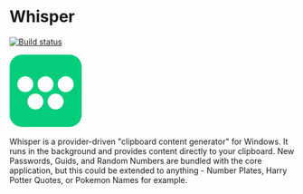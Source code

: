 Whisper
=======

[![Build status](https://ci.appveyor.com/api/projects/status/beht45xl4h9lqc2g/branch/master?svg=true)](https://ci.appveyor.com/project/gpriaulx/whisper/branch/master)

![Whisper Logo](Assets/WhisperBackground-Branding.png)

Whisper is a provider-driven "clipboard content generator" for Windows. It runs in the background and provides content directly to your clipboard. New Passwords, Guids, and Random Numbers are bundled with the core application, but this could be extended to anything - Number Plates, Harry Potter Quotes, or Pokemon Names for example.